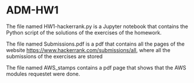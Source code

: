 # ADM-HW1
The file named HW1-hackerrank.py is a Jupyter notebook that contains the Python script of the solutions of the exercises of the homework.

The file named Submissions.pdf is a pdf that contains all the pages of the website https://www.hackerrank.com/submissions/all, where all the submissions of the exercises are stored

The file named AWS_stamps contains a pdf page that shows that the AWS modules requestet were done.
